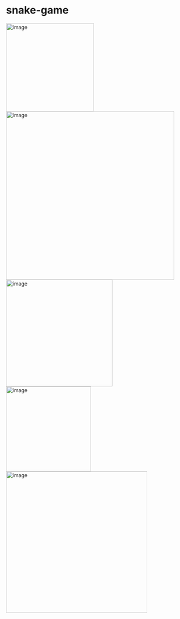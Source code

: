 # snake-game
<img width="240" alt="image" src="https://github.com/zeyuzhang516/snake-game/assets/113128518/7a4addcf-beee-4180-b66e-71f8e147e0e5">

<img width="460" alt="image" src="https://github.com/zeyuzhang516/snake-game/assets/113128518/a0a97297-09d1-4892-ba73-287cc2532f22">

<img width="291" alt="image" src="https://github.com/zeyuzhang516/snake-game/assets/113128518/5a6217cc-e778-446c-95a4-c29c170227ed">

<img width="232" alt="image" src="https://github.com/zeyuzhang516/snake-game/assets/113128518/f8e58ed1-2a8b-461e-af4f-94bbe7858172">

<img width="386" alt="image" src="https://github.com/zeyuzhang516/snake-game/assets/113128518/73d692ed-dc0c-41e7-b7ec-86b1ea58b786">
